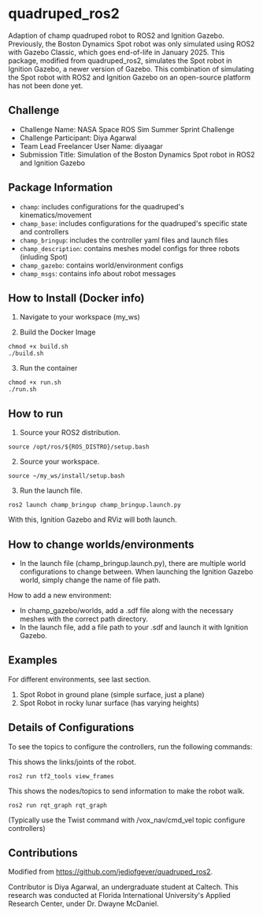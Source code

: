# quadruped_ros2

Adaption of champ quadruped robot to ROS2 and Ignition Gazebo. Previously, the Boston Dynamics Spot robot was only simulated using ROS2 with Gazebo Classic, which goes end-of-life in January 2025. This package, modified from quadruped_ros2, simulates the Spot robot in Ignition Gazebo, a newer version of Gazebo. This combination of simulating the Spot robot with ROS2 and Ignition Gazebo on an open-source platform has not been done yet.

## Challenge
- Challenge Name: NASA Space ROS Sim Summer Sprint Challenge 
- Challenge Participant: Diya Agarwal
- Team Lead Freelancer User Name: diyaagar
- Submission Title: Simulation of the Boston Dynamics Spot robot in ROS2 and Ignition Gazebo

## Package Information
- `champ`: includes configurations for the quadruped's kinematics/movement
- `champ_base`: includes configurations for the quadruped's specific state and controllers
- `champ_bringup`: includes the controller yaml files and launch files
- `champ_description`: contains meshes model configs for three robots (inluding Spot)
- `champ_gazebo`: contains world/environment configs
- `champ_msgs`: contains info about robot messages

## How to Install (Docker info)

1. Navigate to your workspace (my_ws)

2. Build the Docker Image
```
chmod +x build.sh
./build.sh
```

3. Run the container
```
chmod +x run.sh
./run.sh
```

## How to run
1. Source your ROS2 distribution. 
```
source /opt/ros/${ROS_DISTRO}/setup.bash
```

2. Source your workspace.
```
source ~/my_ws/install/setup.bash
```

3. Run the launch file.
```
ros2 launch champ_bringup champ_bringup.launch.py
```
With this, Ignition Gazebo and RViz will both launch.

## How to change worlds/environments
- In the launch file (champ_bringup.launch.py), there are multiple world configurations to change between. When launching the Ignition Gazebo world, simply change the name of file path.

How to add a new environment:
- In champ_gazebo/worlds, add a .sdf file along with the necessary meshes with the correct path directory.
- In the launch file, add a file path to your .sdf and launch it with Ignition Gazebo.

## Examples
For different environments, see last section.

1. Spot Robot in ground plane (simple surface, just a plane)
2. Spot Robot in rocky lunar surface (has varying heights)

## Details of Configurations
To see the topics to configure the controllers, run the following commands:

This shows the links/joints of the robot.

```
ros2 run tf2_tools view_frames
```

This shows the nodes/topics to send information to make the robot walk.
```
ros2 run rqt_graph rqt_graph
```
(Typically use the Twist command with /vox_nav/cmd_vel topic configure controllers)

## Contributions
Modified from https://github.com/jediofgever/quadruped_ros2.

Contributor is Diya Agarwal, an undergraduate student at Caltech. This research was conducted at Florida International University's Applied Research Center, under Dr. Dwayne McDaniel.